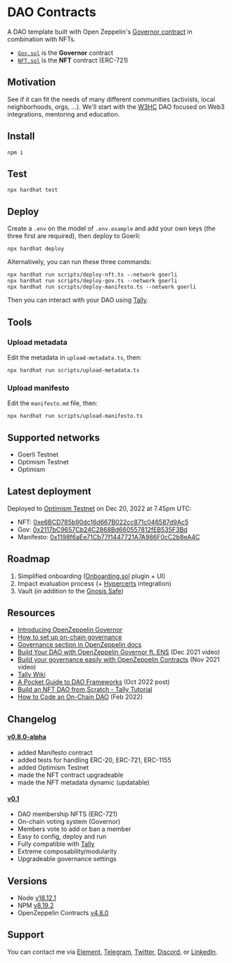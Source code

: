 # DAO Contracts

A DAO template built with Open Zeppelin's [Governor contract](https://docs.openzeppelin.com/contracts/4.x/governance#governor) in combination with NFTs.

- [`Gov.sol`](https://github.com/web3-hackers-collective/dao-contracts/blob/main/contracts/Gov.sol) is the **Governor** contract
- [`NFT.sol`](https://github.com/web3-hackers-collective/dao-contracts/blob/main/contracts/NFT.sol) is the **NFT** contract (ERC-721)

## Motivation

See if it can fit the needs of many different communities (activists, local neighborhoods, orgs, ...). We'll start with the [W3HC](https://w3hc.org/) DAO focused on Web3 integrations, mentoring and education.

## Install

```shell
npm i
```

## Test

```shell
npx hardhat test
```

## Deploy

Create a `.env` on the model of `.env.example` and add your own keys (the three first are required), then deploy to Goerli:

```shell
npx hardhat deploy
```

Alternatively, you can run these three commands:

```shell
npx hardhat run scripts/deploy-nft.ts --network goerli
npx hardhat run scripts/deploy-gov.ts --network goerli
npx hardhat run scripts/deploy-manifesto.ts --network goerli
```

Then you can interact with your DAO using [Tally](https://www.tally.xyz/).

## Tools

### Upload metadata

Edit the metadata in `upload-metadata.ts`, then:

```shell
npx hardhat run scripts/upload-metadata.ts
```

### Upload manifesto

Edit the `manifesto.md` file, then:

```shell
npx hardhat run scripts/upload-manifesto.ts
```

## Supported networks

- Goerli Testnet
- Optimism Testnet
- Optimism

## Latest deployment

Deployed to [Optimism Testnet](https://community.optimism.io/docs/guides/) on Dec 20, 2022 at 7.45pm UTC:

- NFT: [0xe6BCD785b90dc16d667B022cc871c046587d9Ac5](https://goerli-optimism.etherscan.io/address/0xe6BCD785b90dc16d667B022cc871c046587d9Ac5#code)
- Gov: [0x2117bC9657Cb24C2868Bd660557812fEB535F3Bd](https://goerli-optimism.etherscan.io/address/0x2117bC9657Cb24C2868Bd660557812fEB535F3Bd#code)
- Manifesto: [0x1198f6aEe71Cb77f1447721A7A986F0cC2b8eA4C](https://goerli-optimism.etherscan.io/address/0x1198f6aEe71Cb77f1447721A7A986F0cC2b8eA4C#code)

## Roadmap

1. Simplified onboarding ([Onboarding.sol](https://github.com/web3-hackers-collective/dao-contracts/blob/main/contracts/plugins/Onboarding.sol) plugin + UI)
2. Impact evaluation process (+ [Hypercerts](https://hypercerts.xyz/) integration)
3. Vault (in addition to the [Gnosis Safe](https://gnosis-safe.io/))

## Resources

- [Introducing OpenZeppelin Governor](https://blog.openzeppelin.com/governor-smart-contract/)
- [How to set up on-chain governance](https://github.com/OpenZeppelin/openzeppelin-contracts/blob/master/docs/modules/ROOT/pages/governance.adoc)
- [Governance section in OpenZeppelin docs](https://docs.openzeppelin.com/contracts/4.x/api/governance)
- [Build Your DAO with OpenZeppelin Governor ft. ENS](https://www.youtube.com/watch?v=Lltt6j6Hmww) (Dec 2021 video)
- [Build your governance easily with OpenZeppelin Contracts]() (Nov 2021 video)
- [Tally Wiki](https://wiki.tally.xyz/docs)
- [A Pocket Guide to DAO Frameworks](https://blog.tally.xyz/a-pocket-guide-to-dao-frameworks-8d7ad5af3a1b) (Oct 2022 post)
- [Build an NFT DAO from Scratch - Tally Tutorial](https://www.youtube.com/watch?v=cAbHwCWJAG4)
- [How to Code an On-Chain DAO](https://betterprogramming.pub/how-to-code-an-on-chain-dao-e525e13a57be) (Feb 2022)

## Changelog

#### [v0.8.0-alpha](https://github.com/web3-hackers-collective/dao-contracts/releases/tag/v0.8.0-alpha)

- added Manifesto contract
- added tests for handling ERC-20, ERC-721, ERC-1155
- added Optimism Testnet
- made the NFT contract upgradeable
- made the NFT metadata dynamic (updatable)

#### [v0.1](https://github.com/web3-hackers-collective/dao-contracts/releases/tag/v.0.1.0)

- DAO membership NFTS (ERC-721)
- On-chain voting system (Governor)
- Members vote to add or ban a member
- Easy to config, deploy and run
- Fully compatible with [Tally](https://www.tally.xyz/)
- Extreme composability/modularity
- Upgradeable governance settings

## Versions

- Node [v18.12.1](https://nodejs.org/uk/blog/release/v18.12.1/)
- NPM [v8.19.2](https://github.com/npm/cli/releases/tag/v8.19.2)
- OpenZeppelin Contracts [v4.8.0](https://github.com/OpenZeppelin/openzeppelin-contracts/releases/tag/v4.8.0)

## Support

You can contact me via [Element](https://matrix.to/#/@julienbrg:matrix.org), [Telegram](https://t.me/julienbrg), [Twitter](https://twitter.com/julienbrg), [Discord](https://discord.gg/xw9dCeQ94Y), or [LinkedIn](https://www.linkedin.com/in/julienberanger/).
